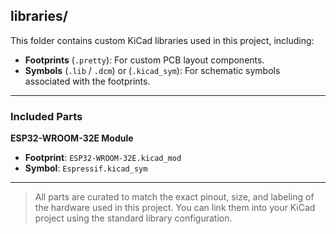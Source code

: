 ## libraries/

This folder contains custom KiCad libraries used in this project, including:

- **Footprints** (`.pretty`): For custom PCB layout components.
- **Symbols** (`.lib` / `.dcm`) or (`.kicad_sym`): For schematic symbols associated with the footprints.

---

### Included Parts

**ESP32-WROOM-32E Module**
- **Footprint**: `ESP32-WROOM-32E.kicad_mod`  
- **Symbol**: `Espressif.kicad_sym`  

---

> All parts are curated to match the exact pinout, size, and labeling of the hardware used in this project. You can link them into your KiCad project using the standard library configuration.
